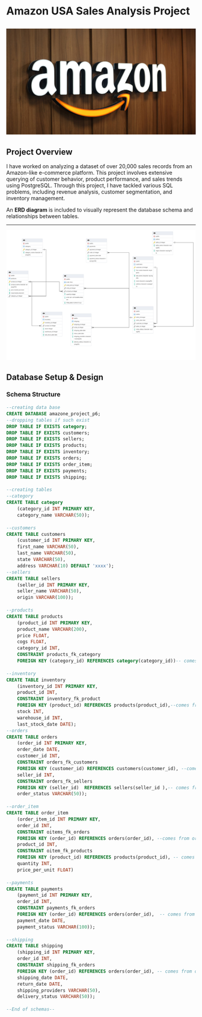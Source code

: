 # **Amazon USA Sales Analysis Project**
![](https://github.com/daria2003-h/Amazon_SQL_project/blob/main/l-intro-1677527302.jpg)
---

## **Project Overview**

I have worked on analyzing a dataset of over 20,000 sales records from an Amazon-like e-commerce platform. This project involves extensive querying of customer behavior, product performance, and sales trends using PostgreSQL. Through this project, I have tackled various SQL problems, including revenue analysis, customer segmentation, and inventory management.

An **ERD  diagram** is included to visually represent the database schema and relationships between tables.

---
![ERD](https://github.com/daria2003-h/Amazon_SQL_project/blob/main/amazon_schemas.png)


## **Database Setup & Design**

### **Schema Structure**
```sql
--creating data base
CREATE DATABASE amazone_project_p6;
--dropping tables if such exist
DROP TABLE IF EXISTS category;
DROP TABLE IF EXISTS customers;
DROP TABLE IF EXISTS sellers;
DROP TABLE IF EXISTS products;
DROP TABLE IF EXISTS inventory;
DROP TABLE IF EXISTS orders;
DROP TABLE IF EXISTS order_item;
DROP TABLE IF EXISTS payments;
DROP TABLE IF EXISTS shipping;

--creating tables
--category
CREATE TABLE category
	(category_id INT PRIMARY KEY,
	category_name VARCHAR(50));

--customers
CREATE TABLE customers
	(customer_id INT PRIMARY KEY,
	first_name VARCHAR(50),
	last_name VARCHAR(50),
	state VARCHAR(50),
	address VARCHAR(10) DEFAULT 'xxxx');
--sellers
CREATE TABLE sellers
	(seller_id INT PRIMARY KEY,
	seller_name VARCHAR(50),
	origin VARCHAR(100));

--products
CREATE TABLE products
	(product_id INT PRIMARY KEY,
	product_name VARCHAR(200),
	price FLOAT,
	cogs FLOAT,
	category_id INT,
	CONSTRAINT products_fk_category
	FOREIGN KEY (category_id) REFERENCES category(category_id))-- comes from category, FK);

--inventory
CREATE TABLE inventory
	(inventory_id INT PRIMARY KEY,
	product_id INT,
	CONSTRAINT inventory_fk_product
	FOREIGN KEY (product_id) REFERENCES products(product_id),--comes from products, FK
	stock INT,
	warehouse_id INT,
	last_stock_date DATE);
--orders
CREATE TABLE orders
	(order_id INT PRIMARY KEY,
	order_date DATE,
	customer_id INT,
	CONSTRAINT orders_fk_customers
	FOREIGN KEY (customer_id) REFERENCES customers(customer_id), --comes from customers, FK
	seller_id INT,
	CONSTRAINT orders_fk_sellers 
	FOREIGN KEY (seller_id)  REFERENCES sellers(seller_id ),-- comes from sellers, FK
	order_status VARCHAR(50));

--order_item
CREATE TABLE order_item
	(order_item_id INT PRIMARY KEY,
	order_id INT,
	CONSTRAINT oitems_fk_orders 
	FOREIGN KEY (order_id) REFERENCES orders(order_id), --comes from orders, FK
	product_id INT,
	CONSTRAINT oitem_fk_products
	FOREIGN KEY (product_id) REFERENCES products(product_id), -- comes from products, FK
	quantity INT,
	price_per_unit FLOAT)

--payments
CREATE TABLE payments
	(payment_id INT PRIMARY KEY,
	order_id INT, 
	CONSTRAINT payments_fk_orders
	FOREIGN KEY (order_id) REFERENCES orders(order_id),  -- comes from orders, FK
	payment_date DATE,
	payment_status VARCHAR(100));

--shipping
CREATE TABLE shipping
	(shipping_id INT PRIMARY KEY,
	order_id INT,
	CONSTRAINT shipping_fk_orders
	FOREIGN KEY (order_id) REFERENCES orders(order_id), -- comes from orders, FK
	shipping_date DATE,
	return_date DATE,
	shipping_providers VARCHAR(50),
	delivery_status VARCHAR(50));

--End of schemas--
```
